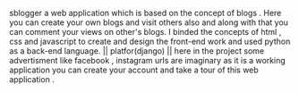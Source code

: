 sblogger a web application which is based on the concept of blogs . Here you can create your own blogs and visit others also and along with that you can comment your views on other's
blogs. I binded the concepts of html , css and javascript to create and design the front-end work and used python as a back-end language. || platfor(django) || here in the project 
some advertisment like facebook , instagram urls are imaginary as it is a working application you can create your account and take a tour of this web application .

